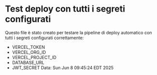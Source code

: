 # Test deploy con tutti i segreti configurati
Questo file è stato creato per testare la pipeline di deploy automatico con tutti i segreti configurati correttamente:
- VERCEL_TOKEN
- VERCEL_ORG_ID
- VERCEL_PROJECT_ID
- DATABASE_URL
- JWT_SECRET
Data: Sun Jun  8 09:45:24 EDT 2025
